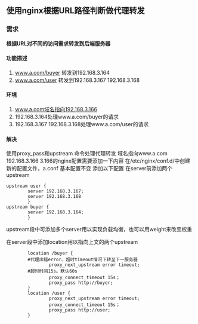 ## 使用nginx根据URL路径判断做代理转发

### 需求
**根据URL对不同的访问需求转发到后端服务器**
#### 功能描述
1. www.a.com/buyer    转发到192.168.3.164
2. www.a.com/user        转发到192.168.3.167 192.168.3.168
#### 环境
1. www.a.com域名指向192.168.3.166
2. 192.168.3.164处理www.a.com/buyer的请求
3. 192.168.3.167 192.168.3.168处理www.a.com/user的请求
#### 解决
使用proxy_pass和upstream 命令处理代理转发
域名指向www.a.com 192.168.3.166
3.166的nginx配置需要添加一下内容
在/etc/nginx/conf.d/中创建新的配置文件，a.conf
基本配置不变
添加以下配置
在server前添加两个upstream
```
upstream user {
        server 192.168.3.167;
        server 192.168.3.168
        }
upstream buyer {
        server 192.168.3.164;
        }
```
upstream段中可添加多个server用以实现负载均衡，也可以用weight来改变权重

在server段中添加location用以指向上文的两个upstream

```
        location /buyer {
        #代理出错error、超时timeout情况下转至下一服务器
                proxy_next_upstream error timeout;
        #超时时间15s。默认60s
                proxy_connect_timeout 15s；
                proxy_pass http://buyer;
        }
        location /user {
                proxy_next_upstream error timeout;
                proxy_connect_timeout 15s；
                proxy_pass http://user;
        }
 ```